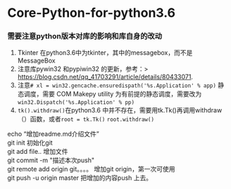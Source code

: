 # Core-Python-for-python3.6
### 需要注意python版本对库的影响和库自身的改动 ###
1. Tkinter 在python3.6中为tkinter，其中的messagebox，而不是MessageBox
2. 注意库pywin32 和pypiwin32 的更新，参考：> https://blog.csdn.net/qq_41703291/article/details/80433071.
3. 注意`# xl = win32.gencache.ensuredispath('%s.Application' % app)`	静态调度，需要 COM Makepy utility 为有前提的静态调度，需要改为`win32.Dispatch('%s.Application' % pp)`
4. `tk().withdraw()`在python3.6 中并不存在，需要用tk.Tk()再调用withdraw（）函数，或者`root = tk.Tk()`  `root.withdraw()`

echo “增加readme.md介绍文件”  
git init 初始化git  
git add file.. 增加文件  
git commit -m "描述本次push"  
git remote add origin git。。。。 增加git origin，第一次可使用  
git push -u origin master 把增加的内容push 上去。  

